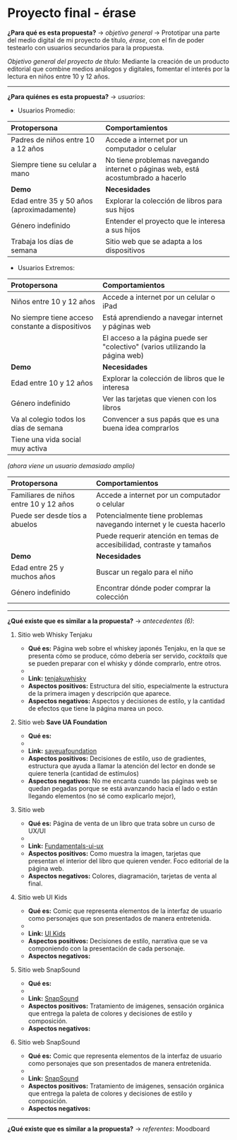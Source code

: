 # Proyecto final - érase

**¿Para qué es esta propuesta?** → *objetivo general* →  Prototipar una parte del medio digital de mi proyecto de título, *érase*, con el fin de poder testearlo con usuarios secundarios para la propuesta. 

*Objetivo general del proyecto de título:* Mediante la creación de un producto editorial que combine medios análogos y digitales, fomentar el interés por la lectura en niños entre 10 y 12 años.

----

**¿Para quiénes es esta propuesta?** → *usuarios*:
- Usuarios Promedio: 

| Protopersona | Comportamientos |
|:---|:---|
| Padres de niños entre 10 a 12 años | Accede a internet por un computador o celular |
| Siempre tiene su celular a mano | No tiene problemas navegando internet o páginas web, está acostumbrado a hacerlo |
| **Demo** | **Necesidades** |
| Edad entre 35 y 50 años (aproximadamente) | Explorar la colección de libros para sus hijos |
| Género indefinido | Entender el proyecto que le interesa a sus hijos |
| Trabaja los días de semana | Sitio web que se adapta a los dispositivos |

- Usuarios Extremos: 

| Protopersona | Comportamientos |
|:---|:---|
| Niños entre 10 y 12 años | Accede a internet por un celular o iPad |
| No siempre tiene acceso constante a dispositivos | Está aprendiendo a navegar internet y páginas web |
|  | El acceso a la página puede ser "colectivo" (varios utilizando la página web) |
| **Demo** | **Necesidades** |
| Edad entre 10 y 12 años | Explorar la colección de libros que le interesa |
| Género indefinido | Ver las tarjetas que vienen con los libros |
| Va al colegio todos los días de semana | Convencer a sus papás que es una buena idea comprarlos |
| Tiene una vida social muy activa |  |


*(ahora viene un usuario demasiado amplio)*

| Protopersona | Comportamientos |
|:---|:---|
| Familiares de niños entre 10 y 12 años | Accede a internet por un computador o celular |
| Puede ser desde tíos a abuelos | Potencialmente tiene problemas navegando internet y le cuesta hacerlo |
|  | Puede requerir atención en temas de accesibilidad, contraste y tamaños |
| **Demo** | **Necesidades** |
| Edad entre 25 y muchos años | Buscar un regalo para el niño |
| Género indefinido | Encontrar dónde poder comprar la colección |

----

**¿Qué existe que es similar a la propuesta?** → *antecedentes (6)*: 
1. Sitio web Whisky Tenjaku 
    - **Qué es:** Página web sobre el whiskey japonés Tenjaku, en la que se presenta cómo se produce, cómo debería ser servido, *cocktails* que se pueden  preparar con el whisky y dónde comprarlo, entre otros. 
    - 
    - **Link:** [tenjakuwhisky](https://www.tenjakuwhisky.co.uk/)
    - **Aspectos positivos:** Estructura del sitio, especialmente la estructura de la primera imagen y descripción que aparece. 
    - **Aspectos negativos:** Aspectos y decisiones de estilo, y la cantidad de efectos que tiene la página marea un poco. 

2. Sitio web **Save UA Foundation**
    - **Qué es:** 
    - 
    - **Link:** [saveuafoundation](https://mainen.saveuafoundation.org/)
    - **Aspectos positivos:** Decisiones de estilo, uso de gradientes, estructura que ayuda a llamar la atención del lector en donde se quiere tenerla (cantidad de estímulos)
    - **Aspectos negativos:**  No me encanta cuando las páginas web se quedan pegadas porque se está avanzando hacia el lado o están llegando elementos (no sé como explicarlo mejor), 

3. Sitio web
    - **Qué es:** Página de venta de un libro que trata sobre un curso de UX/UI
    - 
    - **Link:** [Fundamentals-ui-ux](https://www.creative-tim.com/courses/fundamentals-ui-ux?ref=awwwards)
    - **Aspectos positivos:** Como muestra la imagen, tarjetas que presentan el interior del libro que quieren vender. Foco editorial de la página web. 
    - **Aspectos negativos:** Colores, diagramación, tarjetas de venta al final. 

4. Sitio web UI Kids
    - **Qué es:** Comic que representa elementos de la interfaz de usuario como personajes que son presentados de manera entretenida. 
    - 
    - **Link:** [UI Kids](https://buttons.evrone.com/)
    - **Aspectos positivos:** Decisiones de estilo, narrativa que se va componiendo con la presentación de cada personaje. 
    - **Aspectos negativos:** 

5. Sitio web SnapSound
    - **Qué es:**  
    - 
    - **Link:** [SnapSound](https://www.snapsound.com/)
    - **Aspectos positivos:** Tratamiento de imágenes, sensación orgánica que entrega la paleta de colores y decisiones de estilo y composición.
    - **Aspectos negativos:** 

5. Sitio web SnapSound
    - **Qué es:** Comic que representa elementos de la interfaz de usuario como personajes que son presentados de manera entretenida. 
    - 
    - **Link:** [SnapSound](https://www.snapsound.com/)
    - **Aspectos positivos:** Tratamiento de imágenes, sensación orgánica que entrega la paleta de colores y decisiones de estilo y composición.
    - **Aspectos negativos:** 

----

**¿Qué existe que es similar a la propuesta?** → *referentes*: Moodboard
